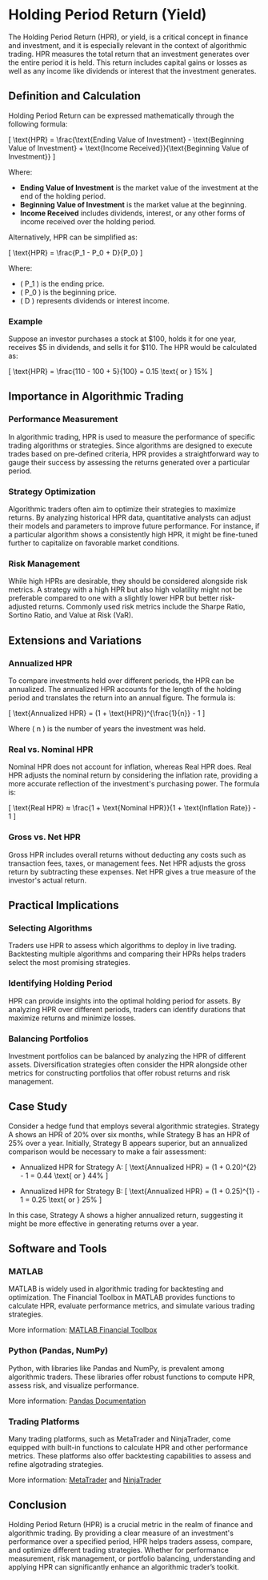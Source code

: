 # Holding Period Return (Yield)

The Holding Period Return (HPR), or yield, is a critical concept in finance and investment, and it is especially relevant in the context of algorithmic trading. HPR measures the total return that an investment generates over the entire period it is held. This return includes capital gains or losses as well as any income like dividends or interest that the investment generates.

## Definition and Calculation

Holding Period Return can be expressed mathematically through the following formula:

\[ \text{HPR} = \frac{\text{Ending Value of Investment} - \text{Beginning Value of Investment} + \text{Income Received}}{\text{Beginning Value of Investment}} \]

Where:
- **Ending Value of Investment** is the market value of the investment at the end of the holding period.
- **Beginning Value of Investment** is the market value at the beginning.
- **Income Received** includes dividends, interest, or any other forms of income received over the holding period.

Alternatively, HPR can be simplified as:

\[ \text{HPR} = \frac{P_1 - P_0 + D}{P_0} \]

Where:
- \( P_1 \) is the ending price.
- \( P_0 \) is the beginning price.
- \( D \) represents dividends or interest income.

### Example

Suppose an investor purchases a stock at $100, holds it for one year, receives $5 in dividends, and sells it for $110. The HPR would be calculated as:

\[ \text{HPR} = \frac{110 - 100 + 5}{100} = 0.15 \text{ or } 15\% \]

## Importance in Algorithmic Trading

### Performance Measurement

In algorithmic trading, HPR is used to measure the performance of specific trading algorithms or strategies. Since algorithms are designed to execute trades based on pre-defined criteria, HPR provides a straightforward way to gauge their success by assessing the returns generated over a particular period.

### Strategy Optimization

Algorithmic traders often aim to optimize their strategies to maximize returns. By analyzing historical HPR data, quantitative analysts can adjust their models and parameters to improve future performance. For instance, if a particular algorithm shows a consistently high HPR, it might be fine-tuned further to capitalize on favorable market conditions.

### Risk Management

While high HPRs are desirable, they should be considered alongside risk metrics. A strategy with a high HPR but also high volatility might not be preferable compared to one with a slightly lower HPR but better risk-adjusted returns. Commonly used risk metrics include the Sharpe Ratio, Sortino Ratio, and Value at Risk (VaR).

## Extensions and Variations

### Annualized HPR

To compare investments held over different periods, the HPR can be annualized. The annualized HPR accounts for the length of the holding period and translates the return into an annual figure. The formula is:

\[ \text{Annualized HPR} = (1 + \text{HPR})^{\frac{1}{n}} - 1 \]

Where \( n \) is the number of years the investment was held.

### Real vs. Nominal HPR

Nominal HPR does not account for inflation, whereas Real HPR does. Real HPR adjusts the nominal return by considering the inflation rate, providing a more accurate reflection of the investment's purchasing power. The formula is:

\[ \text{Real HPR} ≈ \frac{1 + \text{Nominal HPR}}{1 + \text{Inflation Rate}} - 1 \]

### Gross vs. Net HPR

Gross HPR includes overall returns without deducting any costs such as transaction fees, taxes, or management fees. Net HPR adjusts the gross return by subtracting these expenses. Net HPR gives a true measure of the investor's actual return.

## Practical Implications

### Selecting Algorithms

Traders use HPR to assess which algorithms to deploy in live trading. Backtesting multiple algorithms and comparing their HPRs helps traders select the most promising strategies. 

### Identifying Holding Period

HPR can provide insights into the optimal holding period for assets. By analyzing HPR over different periods, traders can identify durations that maximize returns and minimize losses.

### Balancing Portfolios

Investment portfolios can be balanced by analyzing the HPR of different assets. Diversification strategies often consider the HPR alongside other metrics for constructing portfolios that offer robust returns and risk management.

## Case Study

Consider a hedge fund that employs several algorithmic strategies. Strategy A shows an HPR of 20% over six months, while Strategy B has an HPR of 25% over a year. Initially, Strategy B appears superior, but an annualized comparison would be necessary to make a fair assessment:

- Annualized HPR for Strategy A:
\[ \text{Annualized HPR} = (1 + 0.20)^{2} - 1 = 0.44 \text{ or } 44\% \]

- Annualized HPR for Strategy B:
\[ \text{Annualized HPR} = (1 + 0.25)^{1} - 1 = 0.25 \text{ or } 25\% \]

In this case, Strategy A shows a higher annualized return, suggesting it might be more effective in generating returns over a year.

## Software and Tools

### MATLAB

MATLAB is widely used in algorithmic trading for backtesting and optimization. The Financial Toolbox in MATLAB provides functions to calculate HPR, evaluate performance metrics, and simulate various trading strategies.

More information: [MATLAB Financial Toolbox](https://www.mathworks.com/products/financial.html)

### Python (Pandas, NumPy)

Python, with libraries like Pandas and NumPy, is prevalent among algorithmic traders. These libraries offer robust functions to compute HPR, assess risk, and visualize performance.

More information: [Pandas Documentation](https://pandas.pydata.org/docs/)

### Trading Platforms

Many trading platforms, such as MetaTrader and NinjaTrader, come equipped with built-in functions to calculate HPR and other performance metrics. These platforms also offer backtesting capabilities to assess and refine algotrading strategies.

More information: [MetaTrader](https://www.metatrader4.com/) and [NinjaTrader](https://ninjatrader.com/)

## Conclusion

Holding Period Return (HPR) is a crucial metric in the realm of finance and algorithmic trading. By providing a clear measure of an investment's performance over a specified period, HPR helps traders assess, compare, and optimize different trading strategies. Whether for performance measurement, risk management, or portfolio balancing, understanding and applying HPR can significantly enhance an algorithmic trader’s toolkit.
